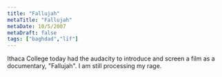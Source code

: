 ```yaml
---
title: "Fallujah"
metaTitle: "Fallujah"
metaDate: 10/5/2007
metaDraft: false
tags: ["baghdad","lïf"]
---
```


Ithaca College today had the audacity to introduce and screen a film as a documentary, "Fallujah". I am still processing my rage.